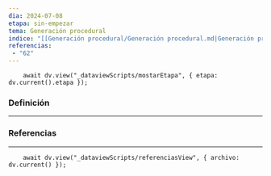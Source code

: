 ```yaml
---
dia: 2024-07-08
etapa: sin-empezar
tema: Generación procedural
indice: "[[Generación procedural/Generación procedural.md|Generación procedural]]"
referencias: 
 - "62"
---
```

```dataviewjs
	await dv.view("_dataviewScripts/mostarEtapa", { etapa: dv.current().etapa });
```
### Definición
---




### Referencias
---
```dataviewjs
	await dv.view("_dataviewScripts/referenciasView", { archivo: dv.current() });
```